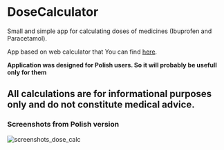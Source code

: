 # DoseCalculator

Small and simple app for calculating doses of medicines (Ibuprofen and Paracetamol). 

App based on web calculator that You can find [here](https://mamaistetoskop.pl/test/).

**Application was designed for Polish users. So it will probably be usefull only for them**

## All calculations are for informational purposes only and do not constitute medical advice.


### Screenshots from Polish version
![screenshots_dose_calc](https://user-images.githubusercontent.com/31706606/62361601-a516f380-b51b-11e9-860c-9c7b29ea28a9.png)
